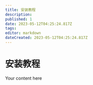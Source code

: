 ```yaml
---
title: 安装教程
description: 
published: 1
date: 2023-05-12T04:25:24.817Z
tags: 
editor: markdown
dateCreated: 2023-05-12T04:25:24.817Z
---
```


# 安装教程
Your content here